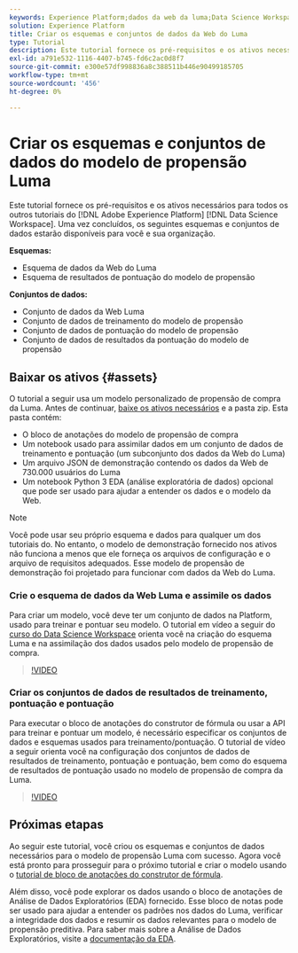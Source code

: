 ```yaml
---
keywords: Experience Platform;dados da web da luma;Data Science Workspace;tópicos populares;receitas;dados de demonstração;dados da web de demonstração;dados da luma
solution: Experience Platform
title: Criar os esquemas e conjuntos de dados da Web do Luma
type: Tutorial
description: Este tutorial fornece os pré-requisitos e os ativos necessários para o modelo de propensão de demonstração do Luma.
exl-id: a791e532-1116-4407-b745-fd6c2ac0d8f7
source-git-commit: e300e57df998836a8c388511b446e90499185705
workflow-type: tm+mt
source-wordcount: '456'
ht-degree: 0%

---
```


# Criar os esquemas e conjuntos de dados do modelo de propensão Luma

Este tutorial fornece os pré-requisitos e os ativos necessários para todos os outros tutoriais do [!DNL Adobe Experience Platform] [!DNL Data Science Workspace]. Uma vez concluídos, os seguintes esquemas e conjuntos de dados estarão disponíveis para você e sua organização.

**Esquemas:**

- Esquema de dados da Web do Luma
- Esquema de resultados de pontuação do modelo de propensão

**Conjuntos de dados:**

- Conjunto de dados da Web Luma
- Conjunto de dados de treinamento do modelo de propensão
- Conjunto de dados de pontuação do modelo de propensão
- Conjunto de dados de resultados da pontuação do modelo de propensão

## Baixar os ativos {#assets}

O tutorial a seguir usa um modelo personalizado de propensão de compra da Luma. Antes de continuar, [baixe os ativos necessários](https://experienceleague.adobe.com/docs/platform-learn/assets/DSW-course-sample-assets.zip) e a pasta zip. Esta pasta contém:

- O bloco de anotações do modelo de propensão de compra
- Um notebook usado para assimilar dados em um conjunto de dados de treinamento e pontuação (um subconjunto dos dados da Web do Luma)
- Um arquivo JSON de demonstração contendo os dados da Web de 730.000 usuários do Luma
- Um notebook Python 3 EDA (análise exploratória de dados) opcional que pode ser usado para ajudar a entender os dados e o modelo da Web.

>[!NOTE]
>
> Você pode usar seu próprio esquema e dados para qualquer um dos tutoriais do. No entanto, o modelo de demonstração fornecido nos ativos não funciona a menos que ele forneça os arquivos de configuração e o arquivo de requisitos adequados. Esse modelo de propensão de demonstração foi projetado para funcionar com dados da Web do Luma.

### Crie o esquema de dados da Web Luma e assimile os dados

Para criar um modelo, você deve ter um conjunto de dados na Platform, usado para treinar e pontuar seu modelo. O tutorial em vídeo a seguir do [curso do Data Science Workspace](https://experienceleague.adobe.com/?recommended=ExperiencePlatform-U-1-2021.1.dsw&amp;lang=pt-BR) orienta você na criação do esquema Luma e na assimilação dos dados usados pelo modelo de propensão de compra.

>[!VIDEO](https://video.tv.adobe.com/v/333312)

### Criar os conjuntos de dados de resultados de treinamento, pontuação e pontuação

Para executar o bloco de anotações do construtor de fórmula ou usar a API para treinar e pontuar um modelo, é necessário especificar os conjuntos de dados e esquemas usados para treinamento/pontuação. O tutorial de vídeo a seguir orienta você na configuração dos conjuntos de dados de resultados de treinamento, pontuação e pontuação, bem como do esquema de resultados de pontuação usado no modelo de propensão de compra da Luma.

>[!VIDEO](https://video.tv.adobe.com/v/333426)

## Próximas etapas

Ao seguir este tutorial, você criou os esquemas e conjuntos de dados necessários para o modelo de propensão Luma com sucesso. Agora você está pronto para prosseguir para o próximo tutorial e criar o modelo usando o [tutorial de bloco de anotações do construtor de fórmula](../jupyterlab/create-a-model.md).

Além disso, você pode explorar os dados usando o bloco de anotações de Análise de Dados Exploratórios (EDA) fornecido. Esse bloco de notas pode ser usado para ajudar a entender os padrões nos dados do Luma, verificar a integridade dos dados e resumir os dados relevantes para o modelo de propensão preditiva. Para saber mais sobre a Análise de Dados Exploratórios, visite a [documentação da EDA](../jupyterlab/eda-notebook.md).
